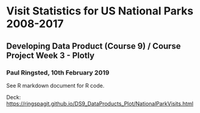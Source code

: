 # Visit Statistics for US National Parks 2008-2017
## Developing Data Product (Course 9) / Course Project Week 3 - Plotly
### Paul Ringsted, 10th February 2019

See R markdown document for R code.

Deck: https://ringspagit.github.io/DS9_DataProducts_Plot/NationalParkVisits.html
